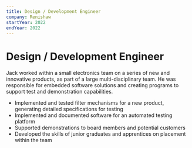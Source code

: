 ```yaml
---
title: Design / Development Engineer
company: Renishaw
startYear: 2022
endYear: 2022
---
```


# Design / Development Engineer

Jack worked within a small electronics team on a series of new and innovative products, as part of a large multi-disciplinary team. He was responsible for embedded software solutions and creating programs to support test and demonstration capabilities.

- Implemented and tested filter mechanisms for a new product, generating detailed specifications for testing
- Implemented and documented software for an automated testing platform
- Supported demonstrations to board members and potential customers
- Developed the skills of junior graduates and apprentices on placement within the team
